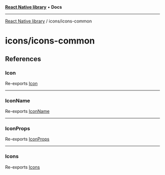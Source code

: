 [**React Native library**](../../index.md) • **Docs**

***

[React Native library](../../modules.md) / icons/icons-common

# icons/icons-common

## References

### Icon

Re-exports [Icon](types/interfaces/Icon.md)

***

### IconName

Re-exports [IconName](types/type-aliases/IconName.md)

***

### IconProps

Re-exports [IconProps](types/interfaces/IconProps.md)

***

### Icons

Re-exports [Icons](types/type-aliases/Icons.md)

